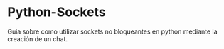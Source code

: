 # Python-Sockets
Guia sobre como utilizar sockets no bloqueantes en python mediante la creación de un chat.
